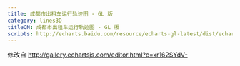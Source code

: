 ```yaml
---
title: 成都市出租车运行轨迹图 - GL 版
category: lines3D
titleCN: 成都市出租车运行轨迹图 - GL 版
scripts: http://echarts.baidu.com/resource/echarts-gl-latest/dist/echarts-gl.min.js,https://api.mapbox.com/mapbox-gl-js/v0.38.0/mapbox-gl.js
---
```

修改自 http://gallery.echartsjs.com/editor.html?c=xr162SYdV-
